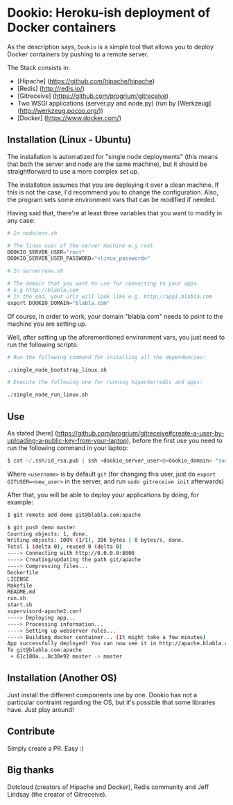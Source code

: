 Dookio: Heroku-ish deployment of Docker containers
==================================================

As the description says, `Dookio` is a simple tool that allows you to deploy Docker containers
by pushing to a remote server.

The Stack consists in:
* [Hipache] (https://github.com/hipache/hipache)
* [Redis] (http://redis.io/) 
* [Gitreceive] (https://github.com/progrium/gitreceive)
* Two WSGI applications (server.py and node.py) (run by [Werkzeug] (http://werkzeug.pocoo.org/))
* [Docker] (https://www.docker.com/)

## Installation (Linux - Ubuntu)
The installation is automatized for "single node deployments" (this means that both the server and node are the same machine), but it should be straightforward to use a more complex set up.

The installation assumes that you are deploying it over a clean machine. If this is not the case, I'd recommend you to change the configuration. Also, the program sets some environment vars that can be modified if needed.

Having said that, there're at least three variables that you want to modify in any case:

```python
# In node/env.sh

# The linux user of the server machine e.g root
DOOKIO_SERVER_USER="root"
DOOKIO_SERVER_USER_PASSWORD="<linux_password>"

# In server/env.sh

# The domain that you want to use for connecting to your apps.
# e.g http://blabla.com
# In the end, your urls will look like e.g. http://app1.blabla.com
export DOOKIO_DOMAIN="blabla.com"
```

Of course, in order to work, your domain "blabla.com" needs to point to the machine you are setting up.

Well, after setting up the aforementioned environment vars, you just need to run the following scripts:

```python
# Run the following command for installing all the dependencies:

./single_node_bootstrap_linux.sh
```

```python
# Execute the following one for running hipache/redis and apps:

./single_node_run_linux.sh
```

## Use
As stated [here] (https://github.com/progrium/gitreceive#create-a-user-by-uploading-a-public-key-from-your-laptop), before the first use you need to run the following command in your laptop:

```python
$ cat ~/.ssh/id_rsa.pub | ssh <dookio_server_user>@<dookio_domain> "sudo gitreceive upload-key <username>"
```
Where `<username>` is by default `git` (for changing this user, just do `export GITUSER=<new_user>` in the server, and run `sudo gitreceive init` afterwards)

After that, you will be able to deploy your applications by doing, for example:

```bash
$ git remote add demo git@blabla.com:apache

$ git push demo master
Counting objects: 1, done.
Writing objects: 100% (1/1), 286 bytes | 0 bytes/s, done.
Total 1 (delta 0), reused 0 (delta 0)
----> Connecting with http://0.0.0.0:8000
----> Creating/updating the path git/apache
----> Compressing files...
Dockerfile
LICENSE
Makefile
README.md
run.sh
start.sh
supervisord-apache2.conf
----> Deploying app...
----> Processing information...
----> Setting up webserver rules...
----> Building docker container... (It might take a few minutes)
App successfully deployed! You can now see it in http://apache.blabla.com!
To git@blabla.com:apache
 + 61c180a...8c30e92 master -> master
```

## Installation (Another OS)
Just install the different components one by one. Dookio has not a particular contraint regarding the OS, but it's possible that some libraries have. Just play around! 

## Contribute
Simply create a PR. Easy :)

## Big thanks
Dotcloud (creators of Hipache and Docker), Redis community and Jeff Lindsay (the creator of Gitreceive).
